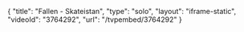 {
    "title": "Fallen - Skateistan",
    "type": "solo",
    "layout": "iframe-static",
    "videoId": "3764292",
    "url": "\/tvpembed\/3764292"
}